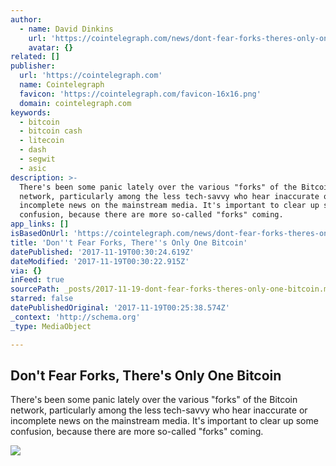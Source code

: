 ```yaml
---
author:
  - name: David Dinkins
    url: 'https://cointelegraph.com/news/dont-fear-forks-theres-only-one-bitcoin'
    avatar: {}
related: []
publisher:
  url: 'https://cointelegraph.com'
  name: Cointelegraph
  favicon: 'https://cointelegraph.com/favicon-16x16.png'
  domain: cointelegraph.com
keywords:
  - bitcoin
  - bitcoin cash
  - litecoin
  - dash
  - segwit
  - asic
description: >-
  There's been some panic lately over the various "forks" of the Bitcoin
  network, particularly among the less tech-savvy who hear inaccurate or
  incomplete news on the mainstream media. It's important to clear up some
  confusion, because there are more so-called "forks" coming.
app_links: []
isBasedOnUrl: 'https://cointelegraph.com/news/dont-fear-forks-theres-only-one-bitcoin'
title: 'Don''t Fear Forks, There''s Only One Bitcoin'
datePublished: '2017-11-19T00:30:24.619Z'
dateModified: '2017-11-19T00:30:22.915Z'
via: {}
inFeed: true
sourcePath: _posts/2017-11-19-dont-fear-forks-theres-only-one-bitcoin.md
starred: false
datePublishedOriginal: '2017-11-19T00:25:38.574Z'
_context: 'http://schema.org'
_type: MediaObject

---
```

<article style=""><h1>Don't Fear Forks, There's Only One Bitcoin</h1><p>There's been some panic lately over the various "forks" of the Bitcoin network, particularly among the less tech-savvy who hear inaccurate or incomplete news on the mainstream media. It's important to clear up some confusion, because there are more so-called "forks" coming.</p><img src="https://cointelegraph.com/images/725_Ly9jb2ludGVsZWdyYXBoLmNvbS9zdG9yYWdlL3VwbG9hZHMvdmlldy84Njk3MWU3ZTZkOGY4Y2EzZjBiZWEyMzUwMzgxMzkzZi5qcGc=.jpg" /></article>